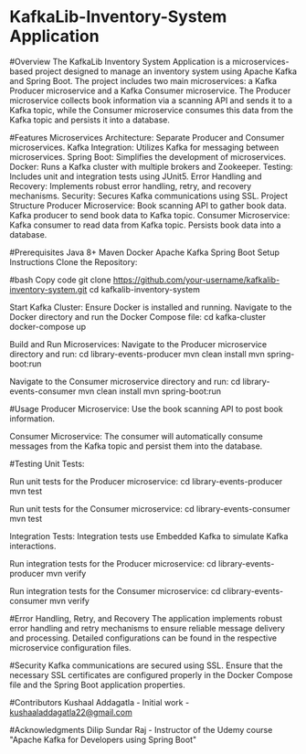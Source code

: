 # KafkaLib-Inventory-System Application


#Overview
The KafkaLib Inventory System Application is a microservices-based project designed to manage an inventory system using Apache Kafka and Spring Boot. The project includes two main microservices: a Kafka Producer microservice and a Kafka Consumer microservice. The Producer microservice collects book information via a scanning API and sends it to a Kafka topic, while the Consumer microservice consumes this data from the Kafka topic and persists it into a database.

#Features
Microservices Architecture: Separate Producer and Consumer microservices.
Kafka Integration: Utilizes Kafka for messaging between microservices.
Spring Boot: Simplifies the development of microservices.
Docker: Runs a Kafka cluster with multiple brokers and Zookeeper.
Testing: Includes unit and integration tests using JUnit5.
Error Handling and Recovery: Implements robust error handling, retry, and recovery mechanisms.
Security: Secures Kafka communications using SSL.
Project Structure
Producer Microservice:
Book scanning API to gather book data.
Kafka producer to send book data to Kafka topic.
Consumer Microservice:
Kafka consumer to read data from Kafka topic.
Persists book data into a database.

#Prerequisites
Java 8+
Maven
Docker
Apache Kafka
Spring Boot
Setup Instructions
Clone the Repository:

#bash
Copy code
git clone https://github.com/your-username/kafkalib-inventory-system.git
cd kafkalib-inventory-system

Start Kafka Cluster:
Ensure Docker is installed and running.
Navigate to the Docker directory and run the Docker Compose file:
cd kafka-cluster
docker-compose up

Build and Run Microservices:
Navigate to the Producer microservice directory and run:
cd library-events-producer
mvn clean install
mvn spring-boot:run

Navigate to the Consumer microservice directory and run:
cd library-events-consumer
mvn clean install
mvn spring-boot:run

#Usage
Producer Microservice:
Use the book scanning API to post book information. 

Consumer Microservice:
The consumer will automatically consume messages from the Kafka topic and persist them into the database.

#Testing
Unit Tests:

Run unit tests for the Producer microservice:
cd library-events-producer
mvn test

Run unit tests for the Consumer microservice:
cd library-events-consumer
mvn test

Integration Tests:
Integration tests use Embedded Kafka to simulate Kafka interactions.

Run integration tests for the Producer microservice:
cd library-events-producer
mvn verify

Run integration tests for the Consumer microservice:
cd clibrary-events-consumer
mvn verify

#Error Handling, Retry, and Recovery
The application implements robust error handling and retry mechanisms to ensure reliable message delivery and processing. Detailed configurations can be found in the respective microservice configuration files.

#Security
Kafka communications are secured using SSL. Ensure that the necessary SSL certificates are configured properly in the Docker Compose file and the Spring Boot application properties.

#Contributors
Kushaal Addagatla - Initial work - kushaaladdagatla22@gmail.com

#Acknowledgments
Dilip Sundar Raj - Instructor of the Udemy course "Apache Kafka for Developers using Spring Boot"
